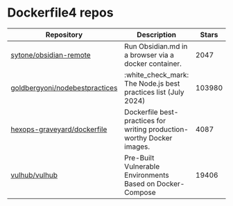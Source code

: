 # Dockerfile4 repos

| Repository                                                                          | Description                                                            | Stars  |
| ----------------------------------------------------------------------------------- | ---------------------------------------------------------------------- | ------ |
| [sytone/obsidian-remote](https://github.com/sytone/obsidian-remote)                 | Run Obsidian.md in a browser via a docker container.                   | 2047   |
| [goldbergyoni/nodebestpractices](https://github.com/goldbergyoni/nodebestpractices) | :white\_check\_mark:  The Node.js best practices list (July 2024)      | 103980 |
| [hexops-graveyard/dockerfile](https://github.com/hexops-graveyard/dockerfile)       | Dockerfile best-practices for writing production-worthy Docker images. | 4087   |
| [vulhub/vulhub](https://github.com/vulhub/vulhub)                                   | Pre-Built Vulnerable Environments Based on Docker-Compose              | 19406  |
